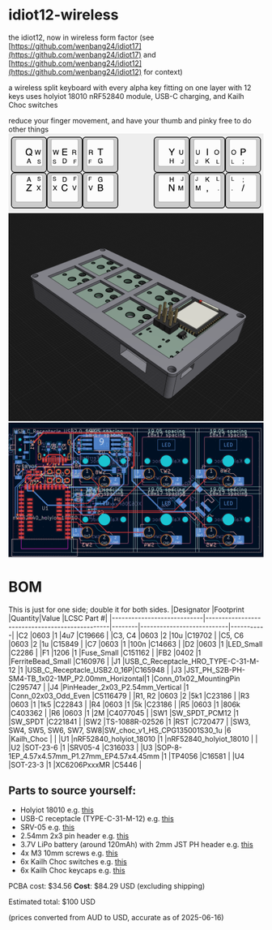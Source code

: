 # idiot12-wireless
the idiot12, now in wireless form factor (see [https://github.com/wenbang24/idiot17](https://github.com/wenbang24/idiot17) and [https://github.com/wenbang24/idiot12](https://github.com/wenbang24/idiot12) for context)

a wireless split keyboard with every alpha key fitting on one layer with 12 keys
uses holyiot 18010 nRF52840 module, USB-C charging, and Kailh Choc switches

reduce your finger movement, and have your thumb and pinky free to do other things
![image](img/keymap1.png)
![image](img/casev1.png)
![image](img/pcbv3.1_4.png)

# BOM
This is just for one side; double it for both sides.
|Designator                  |Footprint                                       |Quantity|Value                      |LCSC Part #|
|----------------------------|------------------------------------------------|--------|---------------------------|-----------|
|C2                          |0603                                            |1       |4u7                        |C19666     |
|C3, C4                      |0603                                            |2       |10u                        |C19702     |
|C5, C6                      |0603                                            |2       |1u                         |C15849     |
|C7                          |0603                                            |1       |100n                       |C14663     |
|D2                          |0603                                            |1       |LED_Small                  |C2286      |
|F1                          |1206                                            |1       |Fuse_Small                 |C151162    |
|FB2                         |0402                                            |1       |FerriteBead_Small          |C160976    |
|J1                          |USB_C_Receptacle_HRO_TYPE-C-31-M-12             |1       |USB_C_Receptacle_USB2.0_16P|C165948    |
|J3                          |JST_PH_S2B-PH-SM4-TB_1x02-1MP_P2.00mm_Horizontal|1       |Conn_01x02_MountingPin     |C295747    |
|J4                          |PinHeader_2x03_P2.54mm_Vertical                 |1       |Conn_02x03_Odd_Even        |C5116479   |
|R1, R2                      |0603                                            |2       |5k1                        |C23186     |
|R3                          |0603                                            |1       |1k5                        |C22843     |
|R4                          |0603                                            |1       |5k                         |C23186     |
|R5                          |0603                                            |1       |806k                       |C403362    |
|R6                          |0603                                            |1       |2M                         |C4077045   |
|SW1                         |SW_SPDT_PCM12                                   |1       |SW_SPDT                    |C221841    |
|SW2                         |TS-1088R-02526                                  |1       |RST                        |C720477    |
|SW3, SW4, SW5, SW6, SW7, SW8|SW_choc_v1_HS_CPG135001S30_1u                   |6       |Kailh_Choc                 |           |
|U1                          |nRF52840_holyiot_18010                          |1       |nRF52840_holyiot_18010     |           |
|U2                          |SOT-23-6                                        |1       |SRV05-4                    |C316033    |
|U3                          |SOP-8-1EP_4.57x4.57mm_P1.27mm_EP4.57x4.45mm     |1       |TP4056                     |C16581     |
|U4                          |SOT-23-3                                        |1       |XC6206PxxxMR               |C5446      |

## Parts to source yourself:
- Holyiot 18010 e.g. [this](https://www.aliexpress.com/item/32868002366.html?spm=a2g0o.productlist.main.2.74edNdM5NdM5Lu&algo_pvid=63543511-576a-4598-869e-381ab8d96dd6&algo_exp_id=63543511-576a-4598-869e-381ab8d96dd6-1&pdp_ext_f=%7B%22order%22%3A%228%22%2C%22eval%22%3A%221%22%7D&pdp_npi=4%40dis%21AUD%2110.59%2110.59%21%21%216.77%216.77%21%402103273e17500347440062660e8dd6%2112000030046383139%21sea%21AU%212685707787%21ACX&curPageLogUid=FLPTO15Lm8sv&utparam-url=scene%3Asearch%7Cquery_from%3A)
- USB-C receptacle (TYPE-C-31-M-12) e.g. [this](https://www.aliexpress.com/item/1005003285152827.html)
- SRV-05 e.g. [this](https://www.aliexpress.com/item/1005007499115687.html?spm=a2g0o.productlist.main.1.370c2eabRIuU4c&algo_pvid=3902107f-d815-4f71-892f-0f4ff5babd23&algo_exp_id=3902107f-d815-4f71-892f-0f4ff5babd23-0&pdp_ext_f=%7B%22order%22%3A%2263%22%2C%22eval%22%3A%221%22%7D&pdp_npi=4%40dis%21AUD%213.00%211.55%21%21%211.92%210.99%21%402101e7f617500346809515112e5430%2112000041034899345%21sea%21AU%212685707787%21ACX&curPageLogUid=wGPht6PxB6Zn&utparam-url=scene%3Asearch%7Cquery_from%3A)
- 2.54mm 2x3 pin header e.g. [this](https://www.aliexpress.com/item/4000303366348.html?spm=a2g0o.productlist.main.9.b9d0670dk3BV5M&algo_pvid=57cdfcc2-917a-4bc1-85a6-6d20830b449f&algo_exp_id=57cdfcc2-917a-4bc1-85a6-6d20830b449f-8&pdp_ext_f=%7B%22order%22%3A%2212%22%2C%22eval%22%3A%221%22%7D&pdp_npi=4%40dis%21AUD%211.91%211.55%21%21%211.22%210.99%21%402101eac917500339708216026e6416%2112000044746020817%21sea%21AU%212685707787%21ACX&curPageLogUid=530t4aMtfrUG&utparam-url=scene%3Asearch%7Cquery_from%3A)
- 3.7V LiPo battery (around 120mAh) with 2mm JST PH header e.g. [this](https://core-electronics.com.au/lipo-polymer-lithium-ion-battery-120mah.html)
- 4x M3 10mm screws e.g. [this](https://www.bunnings.com.au/pinnacle-m3-x-10mm-zinc-plated-round-head-bolts-and-nuts-20-pack_p0247262)
- 6x Kailh Choc switches e.g. [this](https://www.aliexpress.com/item/1005005883472162.html?spm=a2g0o.productlist.main.9.4860194bsF2axc&algo_pvid=96efd269-fd40-4912-bcc3-c3c9bf343ace&algo_exp_id=96efd269-fd40-4912-bcc3-c3c9bf343ace-8&pdp_ext_f=%7B%22order%22%3A%22513%22%2C%22eval%22%3A%221%22%7D&pdp_npi=4%40dis%21AUD%2129.31%2121.49%21%21%2118.73%2113.73%21%402101ea8c17500345939608243e6881%2112000034695877956%21sea%21AU%212685707787%21ACX&curPageLogUid=j4LjWbErE5Ol&utparam-url=scene%3Asearch%7Cquery_from%3A)
- 6x Kailh Choc keycaps e.g. [this](https://www.aliexpress.com/item/32949747794.html?spm=a2g0o.productlist.main.1.460d5999529yoW&algo_pvid=ede377b0-6f3c-4e11-a73a-7adab6daf68c&algo_exp_id=ede377b0-6f3c-4e11-a73a-7adab6daf68c-0&pdp_ext_f=%7B%22order%22%3A%224%22%2C%22eval%22%3A%221%22%7D&pdp_npi=4%40dis%21AUD%210.31%210.31%21%21%210.20%210.20%21%40210308a417500347822807759e1e9a%2166232934108%21sea%21AU%212685707787%21ACX&curPageLogUid=KRoYxvyJp5yq&utparam-url=scene%3Asearch%7Cquery_from%3A)

PCBA cost: $34.56
**Cost**: $84.29 USD (excluding shipping)

Estimated total: $100 USD

(prices converted from AUD to USD, accurate as of 2025-06-16)
